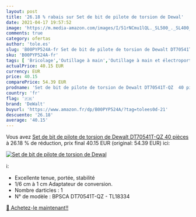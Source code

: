 ```yaml
---
layout: post
title: '26.18 % rabais sur Set de bit de pilote de torsion de Dewal'
date: 2021-04-17 19:57:52
image: 'https://m.media-amazon.com/images/I/51rNCmu1lQL._SL500_._SL400_.jpg'
comments: true
category: ofertas
author: 'tole.es'
slug: 'B00PYP524A-fr Set de bit de pilote de torsion de Dewalt DT70541T-QZ 40...'
sku: 'B00PYP524A-fr'
tags: [ 'Bricolage','Outillage à main','Outillage à main et électroportatif','Outils de coupe','Outils de coupe et torsion darmatures','dewalt', ]
actualPrice: 40.15 EUR
currency: EUR
price: 40.15
comparePrice: 54.39 EUR
prodname: 'Set de bit de pilote de torsion de Dewalt DT70541T-QZ  40 pièces'
country: 'fr'
flag: '🇫🇷'
brand: 'DeWalt'
buyurl: 'https://www.amazon.fr/dp/B00PYP524A/?tag=tolees0d-21'
descuento: '26.18'
average: '40.15'
---
```


Vous avez [Set de bit de pilote de torsion de Dewalt DT70541T-QZ  40 pièces](https://www.amazon.fr/dp/B00PYP524A/?tag=tolees0d-21)  à  26.18 % de réduction, prix final  40.15 EUR (original: 54.39 EUR) ici:

[![Set de bit de pilote de torsion de Dewal](https://m.media-amazon.com/images/I/51rNCmu1lQL._SL500_._SL400_.jpg)](https://www.amazon.fr/dp/B00PYP524A/?tag=tolees0d-21)

ℹ️:

- Excellente tenue, portée, stabilité
- 1/6 cm à 1 cm Adaptateur de conversion.
- Nombre darticles : 1
- N° de modèle : BPSCA DT70541T-QZ - TL18334

[🛒 Achetez-le maintenant!!](https://www.amazon.fr/dp/B00PYP524A/?tag=tolees0d-21)

